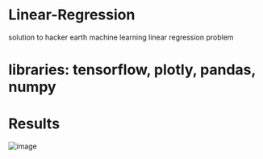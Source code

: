 # Linear-Regression
solution to hacker earth machine learning linear regression problem

# libraries: tensorflow, plotly, pandas, numpy

# Results
![image](https://github.com/pranjallk1995/Linear-Regression/assets/22261236/a6897986-099b-4002-87ee-237a868f79c1)
